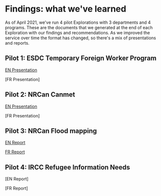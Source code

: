 # Findings: what we've learned 

As of April 2021, we've run 4 pilot Explorations with 3 departments and 4 programs. These are the documents that we generated at the end of each Exploration with our findings and recommendations. As we improved the service over time the format has changed, so there's a mix of presentations and reports. 

## Pilot 1: ESDC Temporary Foreign Worker Program

[EN Presentation](https://github.com/cds-snc/exploration-documentation/blob/main/images/TFWP_Playback.pdf)

[FR Presentation]

## Pilot 2: NRCan Canmet 

[EN Presentation](https://github.com/cds-snc/exploration-documentation/blob/main/images/CANMET_Partner_Playback_Slides.pdf)

[FR Presentation]

## Pilot 3: NRCan Flood mapping 

[EN Report](https://github.com/cds-snc/exploration-documentation/blob/main/images/CDS_Exploration_Final_Report_NRCan_Flood_Mapping.pdf)

[FR Report](https://github.com/cds-snc/exploration-documentation/blob/main/images/Cartographie_des_zones_inondable_RNCan_Rapport_final.pdf)

## Pilot 4: IRCC Refugee Information Needs 

[EN Report]

[FR Report]
